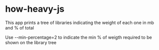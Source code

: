 # how-heavy-js
 This app prints a tree of libraries indicating the weight of each one in mb and % of total

 Use --min-percentage=2 to indicate the min % of weigth required to be shown on the library tree